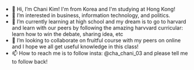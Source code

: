 - 👋 Hi, I’m Chani Kim! I'm from Korea and I'm studying at Hong Kong!
- 👀 I’m interested in business, information technology, and politics. 
- 🌱 I’m currently learning at high school and my dream is to go to harvard and learn with our peers by following the amazing harvvard curricular: learn how to win the debate, sharing idea, etc 
- 💞️ I’m looking to collaborate on fruitful course with my peers on online and I hope we all get useful knowledge in this class!
- 📫 How to reach me is to follow insta: @cha_chani_03 and please tell me to follow back! 

<!---
chanikim12/chanikim12 is a ✨ special ✨ repository because its `README.md` (this file) appears on your GitHub profile.
You can click the Preview link to take a look at your changes.
--->
